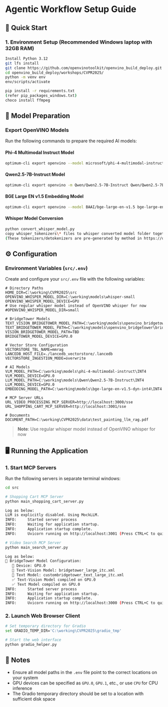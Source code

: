 
# Agentic Workflow Setup Guide

## 🚀 Quick Start

### 1. Environment Setup (Recommended Windows laptop with 32GB RAM)

```bash
Install Python 3.12
git lfs install
git clone https://github.com/openvinotoolkit/openvino_build_deploy.git 
cd openvino_build_deploy/workshops/CVPR2025/
python -m venv env
env/scripts/activate

pip install -r requirements.txt
(refer pip_packages_windows.txt)
choco install ffmpeg
```

## 🤖 Model Preparation

### Export OpenVINO Models

Run the following commands to prepare the required AI models:

#### Phi-4 Multimodal Instruct Model
```bash
optimum-cli export openvino --model microsoft/phi-4-multimodal-instruct phi-4-multimodal-instruct/INT4 --trust-remote-code --task image-text-to-text --weight-format int4 --group-size 64
```

#### Qwen2.5-7B-Instruct Model
```bash
optimum-cli export openvino -m Qwen/Qwen2.5-7B-Instruct Qwen/Qwen2.5-7B-Instruct/INT4 --trust-remote-code --task text-generation-with-past --weight-format int4 --sym --ratio 1.0 --group-size 128
```

#### BGE Large EN v1.5 Embedding Model
```bash
optimum-cli export openvino --model BAAI/bge-large-en-v1.5 bge-large-en-v1.5-dyn-int4/INT4 --task feature-extraction --trust-remote-code --framework pt --library sentence_transformers --weight-format int4 --group-size 128 --sym --ratio 1
```

#### Whisper Model Conversion
```bash
python convert_whisper_model.py
copy whisper_tokenizers\* files to whisper converted model folder together
(These tokenizers/detokenizers are pre-generated by method in https://docs.openvino.ai/2025/openvino-workflow-generative/ov-tokenizers.html)
```

## ⚙️ Configuration

### Environment Variables (`src/.env`)

Create and configure your `src/.env` file with the following variables:

```env
# Directory Paths
HOME_DIR=C:\working\CVPR2025\src
OPENVINO_WHISPER_MODEL_DIR=C:\working\models\whisper-small
OPENVINO_WHISPER_MODEL_DEVICE=GPU
# Use regular whisper model instead of OpenVINO whisper for now
#OPENVINO_WHISPER_MODEL_DIR=small

# BridgeTower Models
TEXT_VISION_BRIDGETOWER_MODEL_PATH=C:\working\models\openvino_bridgetower\bridgetower_models\bridgetower_large_itc.xml
TEXT_BRIDGETOWER_MODEL_PATH=C:\working\models\openvino_bridgetower\bridgetower_models\custombridgetower_text_large_itc.xml
VISION_BRIDGETOWER_MODEL_PATH=TBD
BRIDGETOWER_MODEL_DEVICE=GPU.0

# Vector Store Configuration
VECTORSTORE_TBL_NAME=mmrag
LANCEDB_HOST_FILE=./lancedb_vectorstore/.lancedb
VECTORSTORE_INGESTION_MODE=overwrite

# AI Models
VLM_MODEL_PATH=C:\working\models\phi-4-multimodal-instruct\INT4
VLM_MODEL_DEVICE=GPU.0
LLM_MODEL_PATH=C:\working\models\Qwen\Qwen2.5-7B-Instruct\INT4
LLM_MODEL_DEVICE=GPU.0
EMBEDDING_MODEL_PATH=C:\working\models\bge-large-en-v1.5-dyn-int4\INT4

# MCP Server URLs
URL_VIDEO_PROCESSING_MCP_SERVER=http://localhost:3000/sse
URL_SHOPPING_CART_MCP_SERVER=http://localhost:3001/sse

# Documents
DOCUMENT_PATH=C:\working\CVPR2025\data\test_painting_llm_rag.pdf
```

> **Note**: Use regular whisper model instead of OpenVINO whisper for now

## 🖥️ Running the Application

### 1. Start MCP Servers

Run the following servers in separate terminal windows:

```bash
cd src

# Shopping Cart MCP Server
python main_shopping_cart_server.py

Log as below:
LLM is explicitly disabled. Using MockLLM.
INFO:     Started server process 
INFO:     Waiting for application startup.
INFO:     Application startup complete.
INFO:     Uvicorn running on http://localhost:3001 (Press CTRL+C to quit)

# Video Search MCP Server  
python main_search_server.py

Log as below:
🔧 BridgeTower Model Configuration:
   📱 Device: GPU.0
   📄 Text-Vision Model: bridgetower_large_itc.xml
   📄 Text Model: custombridgetower_text_large_itc.xml
   ✅ Text-Vision Model compiled on GPU.0
   ✅ Text Model compiled on GPU.0
INFO:     Started server process 
INFO:     Waiting for application startup.
INFO:     Application startup complete.
INFO:     Uvicorn running on http://localhost:3000 (Press CTRL+C to quit)
```

### 2. Launch Web Browser Client

```bash
# Set temporary directory for Gradio
set GRADIO_TEMP_DIR='C:\working\CVPR2025\gradio_tmp'

# Start the web interface
python gradio_helper.py
```

## 📝 Notes

- Ensure all model paths in the `.env` file point to the correct locations on your system
- GPU devices can be specified as `GPU.0`, `GPU.1`, etc., or use `CPU` for CPU inference
- The Gradio temporary directory should be set to a location with sufficient disk space
